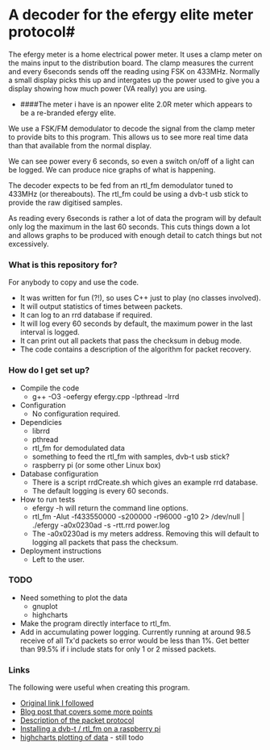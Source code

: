 # A decoder for the efergy elite meter protocol#
The efergy meter is a home electrical power meter. It uses a clamp meter on the mains input to the distribution board. The clamp measures the current and every 6seconds sends off the reading using FSK on 433MHz. Normally a small display picks this up and intergates up the power used to give you a display showing how much power (VA really) you are using.

* ####The meter i have is an npower elite 2.0R meter which appears to be a re-branded efergy elite.

We use a FSK/FM demodulator to decode the signal from the clamp meter to provide bits to this program. This allows us to see more real time data than that available from the normal display. 

We can see power every 6 seconds, so even a switch on/off of a light can be logged. We can produce nice graphs of what is happening.

The decoder expects to be fed from an rtl_fm demodulator tuned to 433MHz (or
thereabouts). The rtl_fm could be using a dvb-t usb stick to provide the 
raw digitised samples.

As reading every 6seconds is rather a lot of data the program will by default only log the maximum in the last 60 seconds. This cuts things down a lot and allows graphs to be produced with enough detail to catch things but not excessively.

### What is this repository for? ###
For anybody to copy and use the code.

* It was written for fun (?!), so uses C++ just to play (no classes involved).
* It will output statistics of times between packets.
* It can log to an rrd database if required.
* It will log every 60 seconds by default, the maximum power in the last interval is logged.
* It can print out all packets that pass the checksum in debug mode.
* The code contains a description of the algorithm for packet recovery.

### How do I get set up? ###

* Compile the code
    * g++ -O3 -oefergy efergy.cpp -lpthread -lrrd
* Configuration
    * No configuration required.
* Dependicies
    * librrd
    * pthread
    * rtl_fm for demodulated data
    * something to feed the rtl_fm with samples, dvb-t usb stick?
    * raspberry pi (or some other Linux box)
* Database configuration
    * There is a script rrdCreate.sh which gives an example rrd database.
    * The default logging is every 60 seconds.
* How to run tests
    * efergy -h will return the command line options.
    * rtl_fm -Alut -f433550000 -s200000 -r96000 -g10 2> /dev/null | ./efergy -a0x0230ad -s -rtt.rrd power.log
    * The -a0x0230ad is my meters address. Removing this will default to logging all packets that pass the checksum.
* Deployment instructions
    * Left to the user.

### TODO ###
* Need something to plot the data
    * gnuplot
    * highcharts
* Make the program directly interface to rtl_fm.
* Add in accumulating power logging. Currently running at around 98.5 receive of all Tx'd packets so error would be less than 1%. Get better than 99.5% if i include stats for only 1 or 2 missed packets.

### Links ###
The following were useful when creating this program.

* [Original link I followed](http://rtlsdr-dongle.blogspot.com.au/2013/11/finally-complete-working-prototype-of.html?) 
* [Blog post that covers some more points](http://goughlui.com/?p=5109)
* [Description of the packet protocol](http://electrohome.pbworks.com/w/page/34379858/Efergy-Elite-Wireless-Meter-Hack)
* [Installing a dvb-t / rtl_fm on a raspberry pi](http://zr6aic.blogspot.co.uk/2013/02/setting-up-my-raspberry-pi-as-sdr-server.html)
* [highcharts plotting of data](http://blog.tafkas.net/2012/10/03/gathering-and-charting-temperatures-using-rrdtool-and-highcharts/) - still todo

